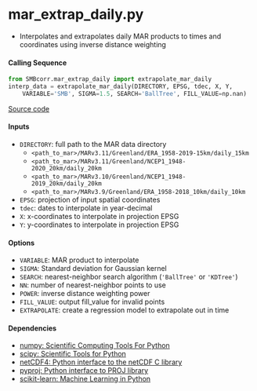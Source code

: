 mar_extrap_daily.py
===================

- Interpolates and extrapolates daily MAR products to times and coordinates using inverse distance weighting

#### Calling Sequence
```python
from SMBcorr.mar_extrap_daily import extrapolate_mar_daily
interp_data = extrapolate_mar_daily(DIRECTORY, EPSG, tdec, X, Y,
    VARIABLE='SMB', SIGMA=1.5, SEARCH='BallTree', FILL_VALUE=np.nan)
```
[Source code](https://github.com/tsutterley/SMBcorr/blob/master/SMBcorr/mar_extrap_daily.py)

#### Inputs
- `DIRECTORY`: full path to the MAR data directory  
    * `<path_to_mar>/MARv3.11/Greenland/ERA_1958-2019-15km/daily_15km`  
    * `<path_to_mar>/MARv3.11/Greenland/NCEP1_1948-2020_20km/daily_20km`  
    * `<path_to_mar>/MARv3.10/Greenland/NCEP1_1948-2019_20km/daily_20km`  
    * `<path_to_mar>/MARv3.9/Greenland/ERA_1958-2018_10km/daily_10km`  
- `EPSG`: projection of input spatial coordinates  
- `tdec`: dates to interpolate in year-decimal  
- `X`: x-coordinates to interpolate in projection EPSG  
- `Y`: y-coordinates to interpolate in projection EPSG  

#### Options
- `VARIABLE`: MAR product to interpolate  
- `SIGMA`: Standard deviation for Gaussian kernel  
- `SEARCH`: nearest-neighbor search algorithm (`'BallTree'` or `'KDTree'`)  
- `NN`: number of nearest-neighbor points to use  
- `POWER`: inverse distance weighting power  
- `FILL_VALUE`: output fill_value for invalid points  
- `EXTRAPOLATE`: create a regression model to extrapolate out in time  

#### Dependencies
- [numpy: Scientific Computing Tools For Python](https://numpy.org)  
- [scipy: Scientific Tools for Python](https://docs.scipy.org/doc//)  
- [netCDF4: Python interface to the netCDF C library](https://unidata.github.io/netcdf4-python/netCDF4/index.html)  
- [pyproj: Python interface to PROJ library](https://pypi.org/project/pyproj/)  
- [scikit-learn: Machine Learning in Python](https://scikit-learn.org/stable/index.html)  

